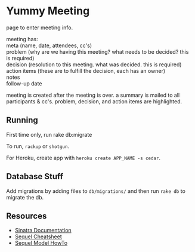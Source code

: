 # Yummy Meeting
page to enter meeting info. 

meeting has:  
meta (name, date, attendees, cc's)  
problem (why are we having this meeting? what needs to be decided? this is required)  
decision (resolution to this meeting. what was decided. this is required)  
action items (these are to fulfill the decision, each has an owner)  
notes  
follow-up date  

meeting is created after the meeting is over. a summary is mailed to all participants & cc's. problem, decision, and action items are highlighted.

## Running

First time only, run rake db:migrate

To run, `rackup` or `shotgun`.

For Heroku, create app with `heroku create APP_NAME -s cedar`.

## Database Stuff

Add migrations by adding files to `db/migrations/` and then run `rake db` to migrate the db.

## Resources

 * [Sinatra Documentation](http://www.sinatrarb.com/intro)
 * [Sequel Cheatsheet](http://cheat.errtheblog.com/s/sequel/)
 * [Sequel Model HowTo](http://sequel.rubyforge.org/rdoc/files/doc/association_basics_rdoc.html)
